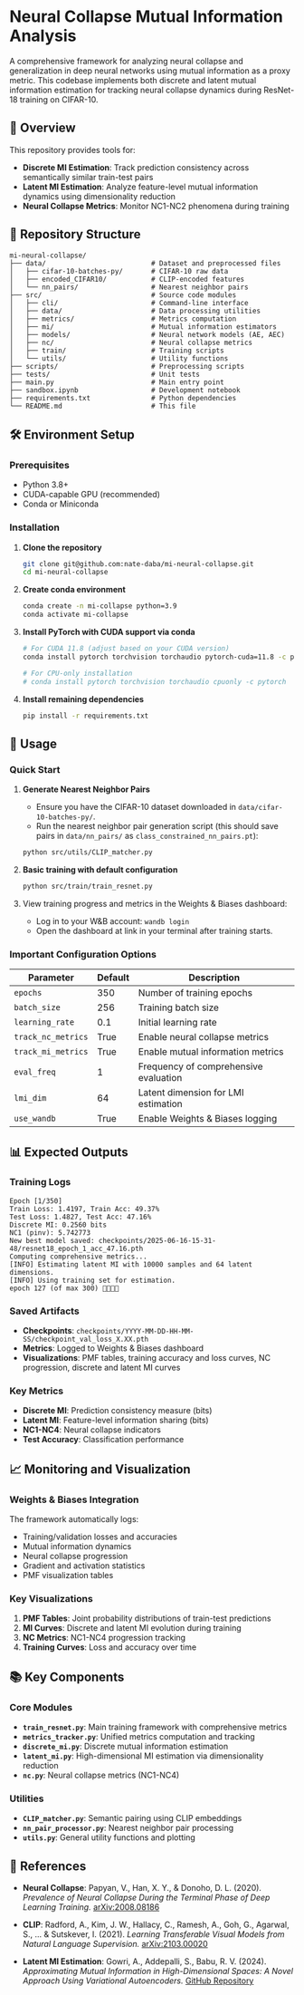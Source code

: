 # Neural Collapse Mutual Information Analysis

A comprehensive framework for analyzing neural collapse and generalization in deep neural networks using mutual information as a proxy metric. This codebase implements both discrete and latent mutual information estimation for tracking neural collapse dynamics during ResNet-18 training on CIFAR-10.

## 🎯 Overview

This repository provides tools for:
- **Discrete MI Estimation**: Track prediction consistency across semantically similar train-test pairs
- **Latent MI Estimation**: Analyze feature-level mutual information dynamics using dimensionality reduction
- **Neural Collapse Metrics**: Monitor NC1-NC2 phenomena during training

## 📁 Repository Structure

```
mi-neural-collapse/
├── data/                          # Dataset and preprocessed files
│   ├── cifar-10-batches-py/       # CIFAR-10 raw data
│   ├── encoded_CIFAR10/           # CLIP-encoded features
│   └── nn_pairs/                  # Nearest neighbor pairs
├── src/                           # Source code modules
│   ├── cli/                       # Command-line interface
│   ├── data/                      # Data processing utilities
│   ├── metrics/                   # Metrics computation
│   ├── mi/                        # Mutual information estimators
│   ├── models/                    # Neural network models (AE, AEC)
│   ├── nc/                        # Neural collapse metrics
│   ├── train/                     # Training scripts
│   └── utils/                     # Utility functions
├── scripts/                       # Preprocessing scripts
├── tests/                         # Unit tests
├── main.py                        # Main entry point
├── sandbox.ipynb                  # Development notebook
├── requirements.txt               # Python dependencies
└── README.md                      # This file
```

## 🛠️ Environment Setup

### Prerequisites
- Python 3.8+
- CUDA-capable GPU (recommended)
- Conda or Miniconda

### Installation

1. **Clone the repository**
   ```bash
   git clone git@github.com:nate-daba/mi-neural-collapse.git
   cd mi-neural-collapse
   ```

2. **Create conda environment**
   ```bash
   conda create -n mi-collapse python=3.9
   conda activate mi-collapse
   ```

3. **Install PyTorch with CUDA support via conda**
   ```bash
   # For CUDA 11.8 (adjust based on your CUDA version)
   conda install pytorch torchvision torchaudio pytorch-cuda=11.8 -c pytorch -c nvidia
   
   # For CPU-only installation
   # conda install pytorch torchvision torchaudio cpuonly -c pytorch
   ```

4. **Install remaining dependencies**
   ```bash
   pip install -r requirements.txt
   ```



## 🚀 Usage

### Quick Start

1. **Generate Nearest Neighbor Pairs**
   - Ensure you have the CIFAR-10 dataset downloaded in `data/cifar-10-batches-py/`.
   - Run the nearest neighbor pair generation script (this should save pairs in `data/nn_pairs/` as `class_constrained_nn_pairs.pt`):
   ```bash
   python src/utils/CLIP_matcher.py
   ```

2. **Basic training with default configuration**
   ```bash
   python src/train/train_resnet.py
   ```

3. View training progress and metrics in the Weights & Biases dashboard:
   - Log in to your W&B account: `wandb login`
   - Open the dashboard at link in your terminal after training starts.


### Important Configuration Options

| Parameter | Default | Description |
|-----------|---------|-------------|
| `epochs` | 350 | Number of training epochs |
| `batch_size` | 256 | Training batch size |
| `learning_rate` | 0.1 | Initial learning rate |
| `track_nc_metrics` | True | Enable neural collapse metrics |
| `track_mi_metrics` | True | Enable mutual information metrics |
| `eval_freq` | 1 | Frequency of comprehensive evaluation |
| `lmi_dim` | 64 | Latent dimension for LMI estimation |
| `use_wandb` | True | Enable Weights & Biases logging |

## 📊 Expected Outputs

### Training Logs
```
Epoch [1/350]
Train Loss: 1.4197, Train Acc: 49.37%
Test Loss: 1.4827, Test Acc: 47.16%
Discrete MI: 0.2560 bits
NC1 (pinv): 5.742773
New best model saved: checkpoints/2025-06-16-15-31-48/resnet18_epoch_1_acc_47.16.pth
Computing comprehensive metrics...
[INFO] Estimating latent MI with 10000 samples and 64 latent dimensions.
[INFO] Using training set for estimation.
epoch 127 (of max 300) 🌻🌻🌻🌻
```

### Saved Artifacts
- **Checkpoints**: `checkpoints/YYYY-MM-DD-HH-MM-SS/checkpoint_val_loss_X.XX.pth`
- **Metrics**: Logged to Weights & Biases dashboard
- **Visualizations**: PMF tables, training accuracy and loss curves, NC progression, discrete and latent MI curves

### Key Metrics
- **Discrete MI**: Prediction consistency measure (bits)
- **Latent MI**: Feature-level information sharing (bits)
- **NC1-NC4**: Neural collapse indicators
- **Test Accuracy**: Classification performance


## 📈 Monitoring and Visualization

### Weights & Biases Integration
The framework automatically logs:
- Training/validation losses and accuracies
- Mutual information dynamics
- Neural collapse progression
- Gradient and activation statistics
- PMF visualization tables

### Key Visualizations
1. **PMF Tables**: Joint probability distributions of train-test predictions
2. **MI Curves**: Discrete and latent MI evolution during training
3. **NC Metrics**: NC1-NC4 progression tracking
4. **Training Curves**: Loss and accuracy over time


## 📚 Key Components

### Core Modules
- **`train_resnet.py`**: Main training framework with comprehensive metrics
- **`metrics_tracker.py`**: Unified metrics computation and tracking
- **`discrete_mi.py`**: Discrete mutual information estimation
- **`latent_mi.py`**: High-dimensional MI estimation via dimensionality reduction
- **`nc.py`**: Neural collapse metrics (NC1-NC4)

### Utilities
- **`CLIP_matcher.py`**: Semantic pairing using CLIP embeddings
- **`nn_pair_processor.py`**: Nearest neighbor pair processing
- **`utils.py`**: General utility functions and plotting

## 🔗 References

- **Neural Collapse**: Papyan, V., Han, X. Y., & Donoho, D. L. (2020). *Prevalence of Neural Collapse During the Terminal Phase of Deep Learning Training.* [arXiv:2008.08186](https://arxiv.org/abs/2008.08186)

- **CLIP**: Radford, A., Kim, J. W., Hallacy, C., Ramesh, A., Goh, G., Agarwal, S., ... & Sutskever, I. (2021). *Learning Transferable Visual Models from Natural Language Supervision.* [arXiv:2103.00020](https://arxiv.org/abs/2103.00020)

- **Latent MI Estimation**: Gowri, A., Addepalli, S., Babu, R. V. (2024). *Approximating Mutual Information in High-Dimensional Spaces: A Novel Approach Using Variational Autoencoders.* [GitHub Repository](https://github.com/gowriaddepalli/latent-mi)
